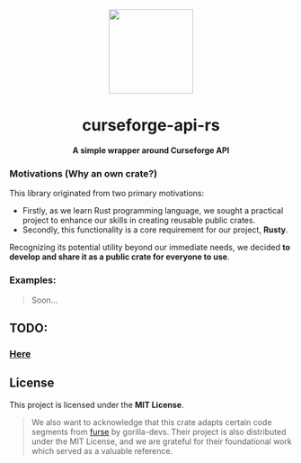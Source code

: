 <div align="center">
  <img src="https://avatars.githubusercontent.com/u/199662487?s=200" width="150">
  <h1>curseforge-api-rs</h1>
  <p><strong>A simple wrapper around Curseforge API</strong></p>
</div>

### Motivations (Why an own crate?)
This library originated from two primary motivations:

- Firstly, as we learn Rust programming language, we sought a practical project to enhance our skills in creating reusable public crates.
- Secondly, this functionality is a core requirement for our project, **Rusty**.

Recognizing its potential utility beyond our immediate needs, we decided **to develop and share it as a public crate for everyone to use**.

### Examples:
> Soon...

## TODO:
### [Here](TODO.md)

## License
This project is licensed under the **MIT License**.

> We also want to acknowledge that this crate adapts certain code segments from [furse](https://github.com/gorilla-devs/furse) by gorilla-devs. Their project is also distributed under the MIT License, and we are grateful for their foundational work which served as a valuable reference.